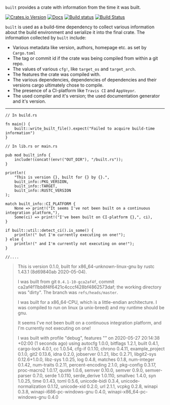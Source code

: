 ```built``` provides a crate with information from the time it was built.

[![Crates.io Version](https://img.shields.io/crates/v/built.svg)](https://crates.io/crates/built)
[![Docs](https://docs.rs/built/badge.svg)](https://docs.rs/built)
[![Build status](https://ci.appveyor.com/api/projects/status/6dgxjfaisaee040f?svg=true)](https://ci.appveyor.com/project/lukaslueg/built)
[![Build Status](https://travis-ci.org/lukaslueg/built.svg?branch=master)](https://travis-ci.org/lukaslueg/built)

`built` is used as a build-time dependency to collect various information
about the build environment and serialize it into the final crate.
The information collected by `built` include:

* Various metadata like version, authors, homepage etc. as set by `Cargo.toml`
* The tag or commit id if the crate was being compiled from within a git repo.
* The values of various `cfg!`, like `target_os` and `target_arch`.
* The features the crate was compiled with.
* The various dependencies, dependencies of dependencies and their versions
   cargo ultimately chose to compile.
* The presence of a CI-platform like `Travis CI` and `AppVeyor`.
* The used compiler and it's version; the used documentation generator and
   it's version.

---

```rust,ignore
// In build.rs

fn main() {
    built::write_built_file().expect("Failed to acquire build-time information")
}
```

```rust,ignore
// In lib.rs or main.rs

pub mod built_info {
    include!(concat!(env!("OUT_DIR"), "/built.rs"));
}

println!(
    "This is version {}, built for {} by {}.",
    built_info::PKG_VERSION,
    built_info::TARGET,
    built_info::RUSTC_VERSION
);

match built_info::CI_PLATFORM {
    None => print!("It seems I've not been built on a continuous integration platform,"),
    Some(ci) => print!("I've been built on CI-platform {},", ci),
}

if built::util::detect_ci().is_some() {
    println!(" but I'm currently executing on one!");
} else {
    println!(" and I'm currently not executing on one!");
}

//....
```

> This is version 0.1.0, built for x86_64-unknown-linux-gnu by rustc 1.43.1 (8d69840ab 2020-05-04).
>
> I was built from git `0.4.1-10-gca2af4f`, commit ca2af4f11bb8f4f6421c4cccf428bf4862573daf; the working directory was "dirty". The branch was `refs/heads/master`.
>
> I was built for a x86_64-CPU, which is a little-endian architecture. I was compiled to run on linux (a unix-breed) and my runtime should be gnu.
>
> It seems I've not been built on a continuous integration platform, and I'm currently not executing on one!
>
> I was built with profile "debug", features "" on 2020-05-27 20:14:38 +02:00 (1 seconds ago) using autocfg 1.0.0, bitflags 1.2.1, built 0.4.1, cargo-lock 4.0.1, cc 1.0.54, cfg-if 0.1.10, chrono 0.4.11, example_project 0.1.0, git2 0.13.6, idna 0.2.0, jobserver 0.1.21, libc 0.2.71, libgit2-sys 0.12.6+1.0.0, libz-sys 1.0.25, log 0.4.8, matches 0.1.8, num-integer 0.1.42, num-traits 0.2.11, percent-encoding 2.1.0, pkg-config 0.3.17, proc-macro2 1.0.17, quote 1.0.6, semver 0.10.0, semver 0.9.0, semver-parser 0.7.0, serde 1.0.110, serde_derive 1.0.110, smallvec 1.4.0, syn 1.0.25, time 0.1.43, toml 0.5.6, unicode-bidi 0.3.4, unicode-normalization 0.1.12, unicode-xid 0.2.0, url 2.1.1, vcpkg 0.2.8, winapi 0.3.8, winapi-i686-pc-windows-gnu 0.4.0, winapi-x86_64-pc-windows-gnu 0.4.0
